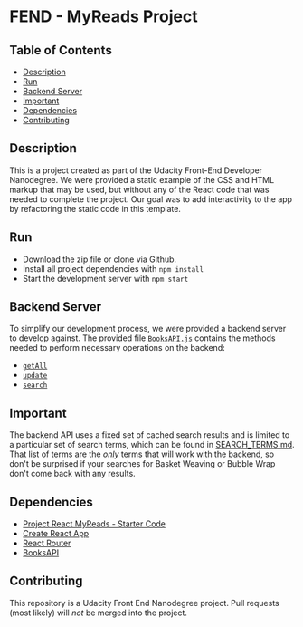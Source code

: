 # FEND - MyReads Project

## Table of Contents

* [Description](#description)
* [Run](#run)
* [Backend Server](#backend-server)
* [Important](#important)
* [Dependencies](#dependencies)
* [Contributing](#contributing)

## Description

This is a project created as part of the Udacity Front-End Developer Nanodegree.
We were provided a static example of the CSS and HTML markup that may be used, but without any of the React code that was needed to complete the project. Our goal was to add interactivity to the app by refactoring the static code in this template.

## Run

* Download the zip file or clone via Github.
* Install all project dependencies with `npm install`
* Start the development server with `npm start`

## Backend Server

To simplify our development process, we were provided a backend server to develop against. The provided file [`BooksAPI.js`](src/BooksAPI.js) contains the methods needed to perform necessary operations on the backend:

* [`getAll`](#getall)
* [`update`](#update)
* [`search`](#search)

## Important
The backend API uses a fixed set of cached search results and is limited to a particular set of search terms, which can be found in [SEARCH_TERMS.md](SEARCH_TERMS.md). That list of terms are the _only_ terms that will work with the backend, so don't be surprised if your searches for Basket Weaving or Bubble Wrap don't come back with any results.

## Dependencies

* [Project React MyReads - Starter Code](https://github.com/udacity/reactnd-project-myreads-starter)
* [Create React App](https://github.com/facebookincubator/create-react-app)
* [React Router](https://www.npmjs.com/package/react-router-dom)
* [BooksAPI](src/BooksAPI.js)

## Contributing

This repository is a Udacity Front End Nanodegree project. Pull requests (most likely) will _not_ be merged into the project.
